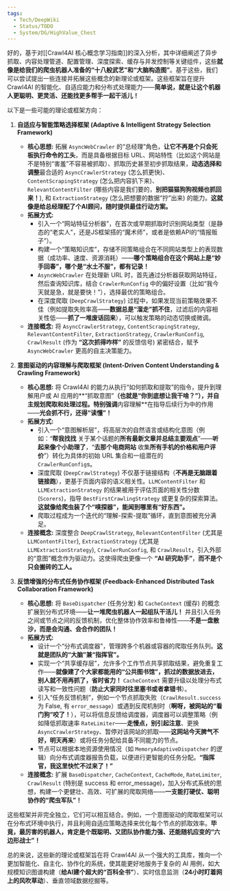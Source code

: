 ```yaml
---
tags:
  - Tech/DeepWiki
  - Status/TODO
  - System/DG/HighValue_Chest
---
```

好的，基于对[[Crawl4AI 核心概念学习指南]]的深入分析，其中详细阐述了异步抓取、内容处理管道、配置管理、深度探索、缓存与并发控制等关键组件，这些**就像是给我们的爬虫机器人准备的“十八般武艺”和“大脑构造图”**。基于这些，我们可以尝试提出一些连接并拓展这些概念的新理论或框架。这些框架旨在提升 Crawl4AI 的智能化、自适应能力和分布式处理能力——**简单说，就是让这个机器人更聪明、更灵活、还能找更多帮手一起干活儿！**

以下是一些可能的理论或框架方向：

1.  **自适应与智能策略选择框架 (Adaptive & Intelligent Strategy Selection Framework)**
    *   **核心思想:** 拓展 `AsyncWebCrawler` 的“总经理”角色，**让它不再是个只会死板执行命令的工头**，而是具备根据目标 URL、网站特性（比如这个网站是不是特别“害羞”不容易被抓取）、抓取历史甚至初步抓取结果，**动态选择和调整**最合适的 `AsyncCrawlerStrategy` (怎么抓更快)、 `ContentScrapingStrategy` (怎么把内容扒下来)、 `RelevantContentFilter` (哪些内容是我们要的，**别把猫猫狗狗视频也抓回来！**), 和 `ExtractionStrategy` (怎么把想要的数据“拧”出来) 的能力。**这就像是给总经理配了个AI顾问，随时提供最佳行动方案。**
    *   **拓展方式:**
        *   引入一个“网站特征分析器”，在首次或早期抓取时识别网站类型（是静态的“老实人”，还是JS框架搭的“魔术师”，或者是依赖API的“情报贩子”）。
        *   构建一个“策略知识库”，存储不同策略组合在不同网站类型上的表现数据（成功率、速度、资源消耗）——**哪个策略组合在这个网站上是“妙手回春”，哪个是“水土不服”，都有记录！**
        *   `AsyncWebCrawler` 在处理新 URL 时，首先通过分析器获取网站特征，然后查询知识库，结合 `CrawlerRunConfig` 中的偏好设置（比如“我今天就是急，就是要快！”），选择最优的策略组合。
        *   在深度爬取 (`DeepCrawlStrategy`) 过程中，如果发现当前策略效果不佳（例如提取失败率高——**数据总是“溜走”抓不住**，过滤后的内容相关性低——**抓了一堆废话回来**），可以触发策略的动态切换或微调。
    *   **连接概念:** 将 `AsyncCrawlerStrategy`, `ContentScrapingStrategy`, `RelevantContentFilter`, `ExtractionStrategy`, `CrawlerRunConfig`, `CrawlResult` (作为 **“这次抓得咋样”** 的反馈信号) 紧密结合，赋予 `AsyncWebCrawler` 更高的自主决策能力。

2.  **意图驱动的内容理解与爬取框架 (Intent-Driven Content Understanding & Crawling Framework)**
    *   **核心思想:** 将 Crawl4AI 的能力从执行“如何抓取和提取”的指令，提升到理解用户或 AI 应用的**“抓取意图”**（**也就是“你到底想让我干啥？”**），并自主规划爬取和处理过程。特别强调**内容理解**在指导后续行为中的作用——**光会抓不行，还得“读懂”！**
    *   **拓展方式:**
        *   引入一个“意图解析层”，将高层次的自然语言或结构化意图（例如：“**帮我找找** 关于某个话题的**所有最新文章并总结主要观点**”——**听起来像个小助理了**，“**去那个电商网站** 收集**所有手机的价格和用户评价**”）转化为具体的初始 URL 集合和一组潜在的 `CrawlerRunConfig`s。
        *   深度爬取 (`DeepCrawlStrategy`) 不仅基于链接结构（**不再是无脑跟着链接跑**），更基于页面内容的语义相关性。`LLMContentFilter` 和 `LLMExtractionStrategy` 的结果被用于评估页面的相关性分数 (`Scorers`)，指导 `BestFirstCrawlingStrategy` 或更复杂的探索算法。**这就像给爬虫装了个“嗅探器”，能闻到哪里有“好东西”。**
        *   爬取过程成为一个迭代的“理解-探索-提取”循环，直到意图被充分满足。
    *   **连接概念:** 深度整合 `DeepCrawlStrategy`, `RelevantContentFilter` (尤其是 `LLMContentFilter`), `ExtractionStrategy` (尤其是 `LLMExtractionStrategy`), `CrawlerRunConfig`, 和 `CrawlResult`，引入外部的“意图”概念作为驱动力。这使得爬虫更像一个 **“AI 研究助手”**，**而不是个只会搬砖的工人。**

3.  **反馈增强的分布式任务协作框架 (Feedback-Enhanced Distributed Task Collaboration Framework)**
    *   **核心思想:** 将 `BaseDispatcher` (任务分发) 和 `CacheContext` (缓存) 的概念扩展到分布式环境——**让一堆爬虫机器人一起组队干活儿！** 并且引入任务之间或节点之间的反馈机制，优化整体协作效率和鲁棒性——**不是一盘散沙，而是会沟通、会合作的团队！**
    *   **拓展方式:**
        *   设计一个“分布式调度器”，管理跨多个机器或容器的爬取任务队列。**这就是团队的“大脑”兼“指挥官”。**
        *   实现一个“共享缓存层”，允许多个工作节点共享抓取结果，避免重复工作——**就像建了个大家都能用的“公共图书馆”，抓过的数据放进去，别人就不用再抓了，省时省力！** `CacheContext` 需要升级以处理分布式读写和一致性问题（**防止大家同时往里塞书或者拿错书**）。
        *   引入“任务反馈机制”，例如一个节点抓取失败（`CrawlResult.success` 为 False, 有 `error_message`）或遇到反爬机制时（**啊呀，被网站的“看门狗”咬了！**），可以将信息反馈给调度器，调度器可以调整策略（例如降低抓取速率 `RateLimiter`——**走慢点，别引起注意**、更换 `AsyncCrawlerStrategy`、暂停对该网站的抓取——**这网站今天脾气不好，明天再来**）或将任务分配给具备不同能力的节点。
        *   节点可以根据本地资源使用情况（如 `MemoryAdaptiveDispatcher` 的逻辑）向分布式调度器报告负载，以便进行更智能的任务分配。**“指挥官，我这里快忙不过来了！”**
    *   **连接概念:** 扩展 `BaseDispatcher`, `CacheContext`, `CacheMode`, `RateLimiter`, `CrawlResult` (特别是 success 和 error_message)，加入分布式系统的思想，构建一个更健壮、高效、可扩展的爬取网络——**一支能打硬仗、聪明协作的“爬虫军队”！**

这些框架并非完全独立，它们可以相互结合。例如，一个意图驱动的爬取框架可以在分布式环境中执行，并且利用自适应策略选择来优化每个节点的抓取效率。**毕竟，最厉害的机器人，肯定是个既聪明、又团队协作能力强、还能随机应变的“六边形战士”！**

总的来说，这些新的理论或框架旨在将 Crawl4AI 从一个强大的工具库，推向一个更加智能化、自主化、协作化的系统，使其能更好地服务于复杂的 AI 用例，如大规模知识图谱构建（**给AI建个超大的“百科全书”**）、实时信息监测（**24小时盯着网上的风吹草动**）、垂直领域数据挖掘等。
